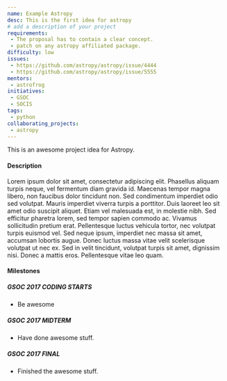 ```yaml
---
name: Example Astropy
desc: This is the first idea for astropy
# add a description of your project
requirements:
 - The proposal has to contain a clear concept.
 - patch on any astropy affiliated package.
difficulty: low
issues:
 - https://github.com/astropy/astropy/issue/4444
 - https://github.com/astropy/astropy/issue/5555
mentors:
 - astrofrog
initiatives:
 - GSOC
 - SOCIS
tags:
 - python
collaborating_projects:
 - astropy
---
```

This is an awesome project idea for Astropy.

#### Description

Lorem ipsum dolor sit amet, consectetur adipiscing elit. Phasellus aliquam
turpis neque, vel fermentum diam gravida id. Maecenas tempor magna libero, non
faucibus dolor tincidunt non. Sed condimentum imperdiet odio sed volutpat.
Mauris imperdiet viverra turpis a porttitor. Duis laoreet leo sit amet odio
suscipit aliquet. Etiam vel malesuada est, in molestie nibh. Sed efficitur
pharetra lorem, sed tempor sapien commodo ac. Vivamus sollicitudin pretium erat.
Pellentesque luctus vehicula tortor, nec volutpat turpis euismod vel. Sed neque
ipsum, imperdiet nec massa sit amet, accumsan lobortis augue. Donec luctus massa
vitae velit scelerisque volutpat ut nec ex. Sed in velit tincidunt, volutpat
turpis sit amet, dignissim nisi. Donec a mattis eros. Pellentesque vitae leo
quam.

#### Milestones

##### GSOC 2017 CODING STARTS

* Be awesome

##### GSOC 2017 MIDTERM

* Have done awesome stuff.

##### GSOC 2017 FINAL

* Finished the awesome stuff.
